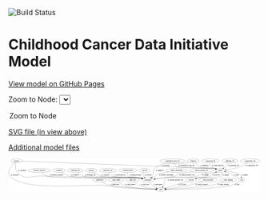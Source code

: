 <link rel='stylesheet' href="assets/style.css">
<link rel='stylesheet' href="https://unpkg.com/leaflet@1.5.1/dist/leaflet.css" integrity="sha512-xwE/Az9zrjBIphAcBb3F6JVqxf46+CDLwfLMHloNu6KEQCAWi6HcDUbeOfBIptF7tcCzusKFjFw2yuvEpDL9wQ==" crossorigin="">
<script type="text/javascript" src="https://code.jquery.com/jquery-3.2.1.min.js"></script>
<script type="text/javascript"  src="https://unpkg.com/leaflet@1.5.1/dist/leaflet.js"></script>
<script type="text/javascript" src="assets/actions.js"></script>

![Build Status](https://github.com/CBIIT/ccdi-model/actions/workflows/model-test-and-deploy.yml/badge.svg)

# Childhood Cancer Data Initiative Model

[View model on GitHub Pages](https://cbiit.github.io/ccdi-model/)



Zoom to Node: <select id="node_select">
  <option value="">Zoom to Node</option>
</select>
<div id="model"></div>

<p>
<a href="./model-desc/ccdi-model.svg">SVG file (in view above)</a>
<p>
<a href="./model-desc">Additional model files</a>
<div id='graph' style='display:off;'>
<svg width="2295pt" height="305pt"
 viewBox="0.00 0.00 2294.99 305.00" xmlns="http://www.w3.org/2000/svg" xmlns:xlink="http://www.w3.org/1999/xlink">
<g id="graph0" class="graph" transform="scale(1 1) rotate(0) translate(4 301)">
<title>Perl</title>
<polygon fill="#ffffff" stroke="transparent" points="-4,4 -4,-301 2290.9905,-301 2290.9905,4 -4,4"/>
<!-- survival -->
<g id="node1" class="node">
<title>survival</title>
<ellipse fill="none" stroke="#000000" cx="1236.2984" cy="-192" rx="48.1917" ry="18"/>
<text text-anchor="middle" x="1236.2984" y="-188.3" font-family="Times,serif" font-size="14.00" fill="#000000">survival</text>
</g>
<!-- participant -->
<g id="node18" class="node">
<title>participant</title>
<ellipse fill="none" stroke="#000000" cx="1266.2984" cy="-105" rx="62.2891" ry="18"/>
<text text-anchor="middle" x="1266.2984" y="-101.3" font-family="Times,serif" font-size="14.00" fill="#000000">participant</text>
</g>
<!-- survival&#45;&gt;participant -->
<g id="edge30" class="edge">
<title>survival&#45;&gt;participant</title>
<path fill="none" stroke="#000000" d="M1228.1779,-173.9307C1224.8641,-163.8944 1222.7548,-151.3775 1227.2984,-141 1229.1359,-136.8033 1231.7307,-132.8788 1234.7193,-129.2791"/>
<polygon fill="#000000" stroke="#000000" points="1237.361,-131.581 1241.7499,-121.938 1232.3054,-126.7393 1237.361,-131.581"/>
<text text-anchor="middle" x="1266.7984" y="-144.8" font-family="Times,serif" font-size="14.00" fill="#000000">of_survival</text>
</g>
<!-- family_relationship -->
<g id="node2" class="node">
<title>family_relationship</title>
<ellipse fill="none" stroke="#000000" cx="1527.2984" cy="-192" rx="100.1823" ry="18"/>
<text text-anchor="middle" x="1527.2984" y="-188.3" font-family="Times,serif" font-size="14.00" fill="#000000">family_relationship</text>
</g>
<!-- family_relationship&#45;&gt;participant -->
<g id="edge11" class="edge">
<title>family_relationship&#45;&gt;participant</title>
<path fill="none" stroke="#000000" d="M1454.4096,-179.6193C1415.6966,-172.4925 1372.4466,-163.4925 1354.2984,-156 1343.0179,-151.3429 1341.7543,-147.2938 1331.2984,-141 1322.8496,-135.9143 1313.6506,-130.6558 1304.9028,-125.7812"/>
<polygon fill="#000000" stroke="#000000" points="1306.446,-122.6352 1296.0004,-120.8636 1303.0614,-128.7625 1306.446,-122.6352"/>
<text text-anchor="middle" x="1433.7984" y="-144.8" font-family="Times,serif" font-size="14.00" fill="#000000">of_family_relationship</text>
</g>
<!-- cytogenomic_file -->
<g id="node3" class="node">
<title>cytogenomic_file</title>
<ellipse fill="none" stroke="#000000" cx="2197.2984" cy="-279" rx="89.8845" ry="18"/>
<text text-anchor="middle" x="2197.2984" y="-275.3" font-family="Times,serif" font-size="14.00" fill="#000000">cytogenomic_file</text>
</g>
<!-- sample -->
<g id="node22" class="node">
<title>sample</title>
<ellipse fill="none" stroke="#000000" cx="1925.2984" cy="-192" rx="44.393" ry="18"/>
<text text-anchor="middle" x="1925.2984" y="-188.3" font-family="Times,serif" font-size="14.00" fill="#000000">sample</text>
</g>
<!-- cytogenomic_file&#45;&gt;sample -->
<g id="edge10" class="edge">
<title>cytogenomic_file&#45;&gt;sample</title>
<path fill="none" stroke="#000000" d="M2173.1876,-261.3989C2156.7819,-250.2319 2134.1589,-236.3609 2112.2984,-228 2068.9713,-211.4287 2016.9644,-202.2081 1978.8072,-197.2585"/>
<polygon fill="#000000" stroke="#000000" points="1978.7853,-193.7292 1968.4309,-195.9732 1977.9247,-200.6761 1978.7853,-193.7292"/>
<text text-anchor="middle" x="2212.7984" y="-231.8" font-family="Times,serif" font-size="14.00" fill="#000000">of_cytogenomic_file</text>
</g>
<!-- publication -->
<g id="node4" class="node">
<title>publication</title>
<ellipse fill="none" stroke="#000000" cx="827.2984" cy="-105" rx="63.0888" ry="18"/>
<text text-anchor="middle" x="827.2984" y="-101.3" font-family="Times,serif" font-size="14.00" fill="#000000">publication</text>
</g>
<!-- study -->
<g id="node19" class="node">
<title>study</title>
<ellipse fill="none" stroke="#000000" cx="1385.2984" cy="-18" rx="36.2938" ry="18"/>
<text text-anchor="middle" x="1385.2984" y="-14.3" font-family="Times,serif" font-size="14.00" fill="#000000">study</text>
</g>
<!-- publication&#45;&gt;study -->
<g id="edge8" class="edge">
<title>publication&#45;&gt;study</title>
<path fill="none" stroke="#000000" d="M849.5747,-88.0836C866.3985,-76.3038 890.5714,-61.4242 914.2984,-54 992.5209,-29.5241 1235.7367,-21.3224 1338.6032,-18.9028"/>
<polygon fill="#000000" stroke="#000000" points="1338.7747,-22.3999 1348.6926,-18.6736 1338.6156,-15.4017 1338.7747,-22.3999"/>
<text text-anchor="middle" x="965.2984" y="-57.8" font-family="Times,serif" font-size="14.00" fill="#000000">of_publication</text>
</g>
<!-- treatment_response -->
<g id="node5" class="node">
<title>treatment_response</title>
<ellipse fill="none" stroke="#000000" cx="277.2984" cy="-192" rx="104.7816" ry="18"/>
<text text-anchor="middle" x="277.2984" y="-188.3" font-family="Times,serif" font-size="14.00" fill="#000000">treatment_response</text>
</g>
<!-- treatment_response&#45;&gt;participant -->
<g id="edge32" class="edge">
<title>treatment_response&#45;&gt;participant</title>
<path fill="none" stroke="#000000" d="M295.7066,-174.2155C309.3095,-162.3438 328.9335,-147.7213 349.2984,-141 438.5826,-111.5325 1102.1299,-135.634 1195.2984,-123 1200.8114,-122.2524 1206.5137,-121.2347 1212.1796,-120.0609"/>
<polygon fill="#000000" stroke="#000000" points="1213.2927,-123.3986 1222.2901,-117.8042 1211.7678,-116.5667 1213.2927,-123.3986"/>
<text text-anchor="middle" x="432.2984" y="-144.8" font-family="Times,serif" font-size="14.00" fill="#000000">of_treatment_response</text>
</g>
<!-- diagnosis -->
<g id="node6" class="node">
<title>diagnosis</title>
<ellipse fill="none" stroke="#000000" cx="1680.2984" cy="-279" rx="54.6905" ry="18"/>
<text text-anchor="middle" x="1680.2984" y="-275.3" font-family="Times,serif" font-size="14.00" fill="#000000">diagnosis</text>
</g>
<!-- diagnosis&#45;&gt;participant -->
<g id="edge12" class="edge">
<title>diagnosis&#45;&gt;participant</title>
<path fill="none" stroke="#000000" d="M1640.1487,-266.7674C1632.5971,-264.6836 1624.7369,-262.6597 1617.2984,-261 1490.4268,-232.6915 1427.3103,-295.3899 1329.2984,-210 1304.9254,-188.7657 1324.01,-168.0415 1306.2984,-141 1303.491,-136.7136 1300.0506,-132.6116 1296.3773,-128.8116"/>
<polygon fill="#000000" stroke="#000000" points="1298.7856,-126.2719 1289.1315,-121.9073 1293.9567,-131.3396 1298.7856,-126.2719"/>
<text text-anchor="middle" x="1373.7984" y="-188.3" font-family="Times,serif" font-size="14.00" fill="#000000">of_diagnosis</text>
</g>
<!-- diagnosis&#45;&gt;sample -->
<g id="edge13" class="edge">
<title>diagnosis&#45;&gt;sample</title>
<path fill="none" stroke="#000000" d="M1694.8547,-261.3642C1705.3884,-249.881 1720.6514,-235.6594 1737.2984,-228 1792.2881,-202.699 1813.3611,-223.7983 1872.2984,-210 1875.7135,-209.2005 1879.2192,-208.2686 1882.722,-207.2575"/>
<polygon fill="#000000" stroke="#000000" points="1883.982,-210.5318 1892.5085,-204.2429 1881.9212,-203.842 1883.982,-210.5318"/>
<text text-anchor="middle" x="1781.7984" y="-231.8" font-family="Times,serif" font-size="14.00" fill="#000000">of_diagnosis</text>
</g>
<!-- study_admin -->
<g id="node7" class="node">
<title>study_admin</title>
<ellipse fill="none" stroke="#000000" cx="978.2984" cy="-105" rx="70.3881" ry="18"/>
<text text-anchor="middle" x="978.2984" y="-101.3" font-family="Times,serif" font-size="14.00" fill="#000000">study_admin</text>
</g>
<!-- study_admin&#45;&gt;study -->
<g id="edge25" class="edge">
<title>study_admin&#45;&gt;study</title>
<path fill="none" stroke="#000000" d="M996.578,-87.491C1009.8365,-75.9089 1028.7977,-61.5195 1048.2984,-54 1100.1167,-34.0187 1258.7601,-23.9305 1338.5063,-20.0101"/>
<polygon fill="#000000" stroke="#000000" points="1338.9327,-23.4938 1348.7537,-19.519 1338.5976,-16.5018 1338.9327,-23.4938"/>
<text text-anchor="middle" x="1104.7984" y="-57.8" font-family="Times,serif" font-size="14.00" fill="#000000">of_study_admin</text>
</g>
<!-- study_arm -->
<g id="node8" class="node">
<title>study_arm</title>
<ellipse fill="none" stroke="#000000" cx="1126.2984" cy="-105" rx="59.5901" ry="18"/>
<text text-anchor="middle" x="1126.2984" y="-101.3" font-family="Times,serif" font-size="14.00" fill="#000000">study_arm</text>
</g>
<!-- study_arm&#45;&gt;study -->
<g id="edge15" class="edge">
<title>study_arm&#45;&gt;study</title>
<path fill="none" stroke="#000000" d="M1143.1848,-87.6656C1155.2543,-76.3169 1172.4581,-62.1322 1190.2984,-54 1216.3265,-42.1355 1290.7324,-30.5046 1339.7404,-23.8036"/>
<polygon fill="#000000" stroke="#000000" points="1340.343,-27.2541 1349.7861,-22.4502 1339.4083,-20.3168 1340.343,-27.2541"/>
<text text-anchor="middle" x="1238.7984" y="-57.8" font-family="Times,serif" font-size="14.00" fill="#000000">of_study_arm</text>
</g>
<!-- treatment -->
<g id="node9" class="node">
<title>treatment</title>
<ellipse fill="none" stroke="#000000" cx="457.2984" cy="-192" rx="57.6901" ry="18"/>
<text text-anchor="middle" x="457.2984" y="-188.3" font-family="Times,serif" font-size="14.00" fill="#000000">treatment</text>
</g>
<!-- treatment&#45;&gt;participant -->
<g id="edge6" class="edge">
<title>treatment&#45;&gt;participant</title>
<path fill="none" stroke="#000000" d="M481.4117,-175.4913C500.5149,-163.4212 528.3797,-147.9877 555.2984,-141 693.0126,-105.2515 1054.3766,-142.6009 1195.2984,-123 1200.7301,-122.2445 1206.3465,-121.2328 1211.9314,-120.0725"/>
<polygon fill="#000000" stroke="#000000" points="1212.9058,-123.4412 1221.9033,-117.847 1211.3811,-116.6093 1212.9058,-123.4412"/>
<text text-anchor="middle" x="602.2984" y="-144.8" font-family="Times,serif" font-size="14.00" fill="#000000">of_treatment</text>
</g>
<!-- synonym -->
<g id="node10" class="node">
<title>synonym</title>
<ellipse fill="none" stroke="#000000" cx="69.2984" cy="-279" rx="51.9908" ry="18"/>
<text text-anchor="middle" x="69.2984" y="-275.3" font-family="Times,serif" font-size="14.00" fill="#000000">synonym</text>
</g>
<!-- synonym&#45;&gt;participant -->
<g id="edge18" class="edge">
<title>synonym&#45;&gt;participant</title>
<path fill="none" stroke="#000000" d="M64.7277,-260.6861C60.0931,-237.2923 56.3705,-197.0789 78.2984,-174 152.4615,-95.944 210.9604,-149.4523 318.2984,-141 512.6268,-125.6977 1002.1265,-149.1209 1195.2984,-123 1200.8117,-122.2545 1206.5141,-121.2381 1212.1801,-120.0651"/>
<polygon fill="#000000" stroke="#000000" points="1213.2929,-123.403 1222.2908,-117.8095 1211.7686,-116.571 1213.2929,-123.403"/>
<text text-anchor="middle" x="120.7984" y="-188.3" font-family="Times,serif" font-size="14.00" fill="#000000">of_synonym</text>
</g>
<!-- synonym&#45;&gt;study -->
<g id="edge19" class="edge">
<title>synonym&#45;&gt;study</title>
<path fill="none" stroke="#000000" d="M51.3868,-261.7295C24.1827,-233.4536 -21.1287,-176.848 11.2984,-141 141.0469,2.4363 684.5908,-70.5045 877.2984,-54 1047.1982,-39.4489 1249.4286,-26.39 1338.8451,-20.8338"/>
<polygon fill="#000000" stroke="#000000" points="1339.1621,-24.3209 1348.9266,-20.2095 1338.7294,-17.3343 1339.1621,-24.3209"/>
<text text-anchor="middle" x="53.7984" y="-144.8" font-family="Times,serif" font-size="14.00" fill="#000000">of_synonym</text>
</g>
<!-- synonym&#45;&gt;sample -->
<g id="edge17" class="edge">
<title>synonym&#45;&gt;sample</title>
<path fill="none" stroke="#000000" d="M121.143,-277.041C415.8107,-265.904 1866.7635,-211.0233 1872.2984,-210 1875.9535,-209.3242 1879.6995,-208.4485 1883.4277,-207.4478"/>
<polygon fill="#000000" stroke="#000000" points="1884.5865,-210.7549 1893.1801,-204.558 1882.5978,-204.0433 1884.5865,-210.7549"/>
<text text-anchor="middle" x="1427.7984" y="-231.8" font-family="Times,serif" font-size="14.00" fill="#000000">of_synonym</text>
</g>
<!-- study_personnel -->
<g id="node11" class="node">
<title>study_personnel</title>
<ellipse fill="none" stroke="#000000" cx="1815.2984" cy="-105" rx="87.1846" ry="18"/>
<text text-anchor="middle" x="1815.2984" y="-101.3" font-family="Times,serif" font-size="14.00" fill="#000000">study_personnel</text>
</g>
<!-- study_personnel&#45;&gt;study -->
<g id="edge7" class="edge">
<title>study_personnel&#45;&gt;study</title>
<path fill="none" stroke="#000000" d="M1765.7941,-90.1549C1727.4474,-79.0525 1672.8523,-64.1063 1624.2984,-54 1557.5131,-40.0989 1479.1669,-29.3353 1430.8763,-23.3304"/>
<polygon fill="#000000" stroke="#000000" points="1431.1005,-19.8317 1420.7483,-22.086 1430.2468,-26.7794 1431.1005,-19.8317"/>
<text text-anchor="middle" x="1756.7984" y="-57.8" font-family="Times,serif" font-size="14.00" fill="#000000">of_study_personnel</text>
</g>
<!-- methylation_array_file -->
<g id="node12" class="node">
<title>methylation_array_file</title>
<ellipse fill="none" stroke="#000000" cx="1492.2984" cy="-279" rx="115.8798" ry="18"/>
<text text-anchor="middle" x="1492.2984" y="-275.3" font-family="Times,serif" font-size="14.00" fill="#000000">methylation_array_file</text>
</g>
<!-- methylation_array_file&#45;&gt;sample -->
<g id="edge20" class="edge">
<title>methylation_array_file&#45;&gt;sample</title>
<path fill="none" stroke="#000000" d="M1499.6359,-260.8468C1505.3426,-249.2918 1514.4639,-235.1915 1527.2984,-228 1560.7854,-209.2365 1834.602,-217.2405 1872.2984,-210 1875.9487,-209.2989 1879.6913,-208.4054 1883.4173,-207.3928"/>
<polygon fill="#000000" stroke="#000000" points="1884.5843,-210.6971 1893.1662,-204.4841 1882.5829,-203.9893 1884.5843,-210.6971"/>
<text text-anchor="middle" x="1618.7984" y="-231.8" font-family="Times,serif" font-size="14.00" fill="#000000">of_methylation_array_file</text>
</g>
<!-- pdx -->
<g id="node13" class="node">
<title>pdx</title>
<ellipse fill="none" stroke="#000000" cx="2122.2984" cy="-105" rx="27.8951" ry="18"/>
<text text-anchor="middle" x="2122.2984" y="-101.3" font-family="Times,serif" font-size="14.00" fill="#000000">pdx</text>
</g>
<!-- pdx&#45;&gt;study -->
<g id="edge5" class="edge">
<title>pdx&#45;&gt;study</title>
<path fill="none" stroke="#000000" d="M2102.1413,-92.0746C2081.8559,-79.8178 2049.2278,-62.1077 2018.2984,-54 1907.6139,-24.9855 1559.2114,-19.3541 1432.2093,-18.2622"/>
<polygon fill="#000000" stroke="#000000" points="1432.0612,-14.761 1422.0334,-18.1805 1432.0049,-21.7608 1432.0612,-14.761"/>
<text text-anchor="middle" x="2080.2984" y="-57.8" font-family="Times,serif" font-size="14.00" fill="#000000">of_pdx</text>
</g>
<!-- pdx&#45;&gt;sample -->
<g id="edge4" class="edge">
<title>pdx&#45;&gt;sample</title>
<path fill="none" stroke="#000000" d="M2099.4114,-115.4751C2081.2199,-123.9229 2057.3738,-135.3034 2048.2984,-141 2039.186,-146.7198 2038.7363,-150.8347 2029.2984,-156 2011.5393,-165.7195 1990.6649,-173.5605 1972.2963,-179.4128"/>
<polygon fill="#000000" stroke="#000000" points="1971.1967,-176.0892 1962.6679,-182.3749 1973.255,-182.7797 1971.1967,-176.0892"/>
<text text-anchor="middle" x="2072.2984" y="-144.8" font-family="Times,serif" font-size="14.00" fill="#000000">of_pdx</text>
</g>
<!-- study_funding -->
<g id="node14" class="node">
<title>study_funding</title>
<ellipse fill="none" stroke="#000000" cx="1997.2984" cy="-105" rx="77.1866" ry="18"/>
<text text-anchor="middle" x="1997.2984" y="-101.3" font-family="Times,serif" font-size="14.00" fill="#000000">study_funding</text>
</g>
<!-- study_funding&#45;&gt;study -->
<g id="edge14" class="edge">
<title>study_funding&#45;&gt;study</title>
<path fill="none" stroke="#000000" d="M1956.0605,-89.679C1922.6384,-77.9292 1874.0715,-62.353 1830.2984,-54 1754.9113,-39.6142 1529.8654,-25.9424 1431.8166,-20.4886"/>
<polygon fill="#000000" stroke="#000000" points="1431.7957,-16.9822 1421.618,-19.9256 1431.4098,-23.9716 1431.7957,-16.9822"/>
<text text-anchor="middle" x="1952.2984" y="-57.8" font-family="Times,serif" font-size="14.00" fill="#000000">of_study_funding</text>
</g>
<!-- clinical_measure_file -->
<g id="node15" class="node">
<title>clinical_measure_file</title>
<ellipse fill="none" stroke="#000000" cx="1754.2984" cy="-192" rx="108.5808" ry="18"/>
<text text-anchor="middle" x="1754.2984" y="-188.3" font-family="Times,serif" font-size="14.00" fill="#000000">clinical_measure_file</text>
</g>
<!-- clinical_measure_file&#45;&gt;participant -->
<g id="edge23" class="edge">
<title>clinical_measure_file&#45;&gt;participant</title>
<path fill="none" stroke="#000000" d="M1674.7709,-179.6521C1615.2271,-170.2805 1542.9351,-158.5801 1536.2984,-156 1524.9237,-151.5779 1524.7145,-145.3142 1513.2984,-141 1504.8829,-137.8197 1403.4276,-123.614 1333.1951,-114.027"/>
<polygon fill="#000000" stroke="#000000" points="1333.4553,-110.5302 1323.0742,-112.6479 1332.5101,-117.4661 1333.4553,-110.5302"/>
<text text-anchor="middle" x="1622.2984" y="-144.8" font-family="Times,serif" font-size="14.00" fill="#000000">of_clinical_measure_file</text>
</g>
<!-- clinical_measure_file&#45;&gt;study -->
<g id="edge22" class="edge">
<title>clinical_measure_file&#45;&gt;study</title>
<path fill="none" stroke="#000000" d="M1788.2223,-174.6525C1803.1323,-164.8419 1815.0763,-152.3105 1804.2984,-141 1775.6745,-110.9615 1464.3644,-148.0656 1431.2984,-123 1405.5379,-103.4722 1422.2172,-83.1754 1408.2984,-54 1406.6698,-50.5861 1404.7772,-47.1037 1402.7905,-43.7155"/>
<polygon fill="#000000" stroke="#000000" points="1405.6766,-41.7284 1397.4284,-35.0787 1399.7295,-45.4207 1405.6766,-41.7284"/>
<text text-anchor="middle" x="1517.2984" y="-101.3" font-family="Times,serif" font-size="14.00" fill="#000000">of_clinical_measure_file</text>
</g>
<!-- radiology_file -->
<g id="node16" class="node">
<title>radiology_file</title>
<ellipse fill="none" stroke="#000000" cx="606.2984" cy="-192" rx="73.387" ry="18"/>
<text text-anchor="middle" x="606.2984" y="-188.3" font-family="Times,serif" font-size="14.00" fill="#000000">radiology_file</text>
</g>
<!-- radiology_file&#45;&gt;participant -->
<g id="edge24" class="edge">
<title>radiology_file&#45;&gt;participant</title>
<path fill="none" stroke="#000000" d="M625.3302,-174.5496C639.5876,-162.672 660.1964,-147.9016 681.2984,-141 789.9284,-105.4719 1082.1509,-139.1351 1195.2984,-123 1200.7274,-122.2258 1206.3422,-121.2017 1211.9259,-120.0337"/>
<polygon fill="#000000" stroke="#000000" points="1212.9041,-123.4014 1221.8966,-117.7991 1211.3732,-116.5708 1212.9041,-123.4014"/>
<text text-anchor="middle" x="740.2984" y="-144.8" font-family="Times,serif" font-size="14.00" fill="#000000">of_radiology_file</text>
</g>
<!-- exposure -->
<g id="node17" class="node">
<title>exposure</title>
<ellipse fill="none" stroke="#000000" cx="751.2984" cy="-192" rx="53.0913" ry="18"/>
<text text-anchor="middle" x="751.2984" y="-188.3" font-family="Times,serif" font-size="14.00" fill="#000000">exposure</text>
</g>
<!-- exposure&#45;&gt;participant -->
<g id="edge31" class="edge">
<title>exposure&#45;&gt;participant</title>
<path fill="none" stroke="#000000" d="M772.2569,-175.3971C788.6584,-163.4464 812.5893,-148.2111 836.2984,-141 912.7199,-117.7565 1116.3078,-134.8731 1195.2984,-123 1200.7214,-122.1849 1206.3322,-121.1336 1211.9135,-119.9488"/>
<polygon fill="#000000" stroke="#000000" points="1212.8998,-123.3142 1221.8812,-117.6942 1211.3555,-116.4867 1212.8998,-123.3142"/>
<text text-anchor="middle" x="879.7984" y="-144.8" font-family="Times,serif" font-size="14.00" fill="#000000">of_exposure</text>
</g>
<!-- participant&#45;&gt;study -->
<g id="edge16" class="edge">
<title>participant&#45;&gt;study</title>
<path fill="none" stroke="#000000" d="M1277.5191,-87.1917C1284.9484,-76.5011 1295.4797,-63.2302 1307.2984,-54 1318.6323,-45.1484 1332.4937,-37.8576 1345.3709,-32.2076"/>
<polygon fill="#000000" stroke="#000000" points="1347.084,-35.2855 1354.9682,-28.2081 1344.3912,-28.8241 1347.084,-35.2855"/>
<text text-anchor="middle" x="1357.7984" y="-57.8" font-family="Times,serif" font-size="14.00" fill="#000000">of_participant</text>
</g>
<!-- sequencing_file -->
<g id="node20" class="node">
<title>sequencing_file</title>
<ellipse fill="none" stroke="#000000" cx="1836.2984" cy="-279" rx="83.3857" ry="18"/>
<text text-anchor="middle" x="1836.2984" y="-275.3" font-family="Times,serif" font-size="14.00" fill="#000000">sequencing_file</text>
</g>
<!-- sequencing_file&#45;&gt;sample -->
<g id="edge9" class="edge">
<title>sequencing_file&#45;&gt;sample</title>
<path fill="none" stroke="#000000" d="M1831.5467,-260.5478C1829.9628,-250.147 1829.9628,-237.397 1836.2984,-228 1839.2275,-223.6556 1860.7511,-214.8937 1881.8961,-207.102"/>
<polygon fill="#000000" stroke="#000000" points="1883.3111,-210.3119 1891.5166,-203.6096 1880.9224,-203.732 1883.3111,-210.3119"/>
<text text-anchor="middle" x="1902.7984" y="-231.8" font-family="Times,serif" font-size="14.00" fill="#000000">of_sequencing_file</text>
</g>
<!-- molecular_test -->
<g id="node21" class="node">
<title>molecular_test</title>
<ellipse fill="none" stroke="#000000" cx="902.2984" cy="-192" rx="79.8859" ry="18"/>
<text text-anchor="middle" x="902.2984" y="-188.3" font-family="Times,serif" font-size="14.00" fill="#000000">molecular_test</text>
</g>
<!-- molecular_test&#45;&gt;participant -->
<g id="edge27" class="edge">
<title>molecular_test&#45;&gt;participant</title>
<path fill="none" stroke="#000000" d="M912.5343,-174.0998C920.2189,-162.4986 931.8783,-148.2445 946.2984,-141 995.8718,-116.0949 1140.5313,-131.851 1195.2984,-123 1200.6337,-122.1378 1206.1543,-121.0657 1211.6517,-119.8773"/>
<polygon fill="#000000" stroke="#000000" points="1212.5076,-123.272 1221.4768,-117.6326 1210.9484,-116.4478 1212.5076,-123.272"/>
<text text-anchor="middle" x="1010.2984" y="-144.8" font-family="Times,serif" font-size="14.00" fill="#000000">of_molecular_test</text>
</g>
<!-- sample&#45;&gt;pdx -->
<g id="edge2" class="edge">
<title>sample&#45;&gt;pdx</title>
<path fill="none" stroke="#000000" d="M1968.3925,-187.7111C2013.4904,-182.4401 2080.4522,-172.1546 2100.2984,-156 2107.5012,-150.1371 2112.3982,-141.467 2115.7049,-132.9319"/>
<polygon fill="#000000" stroke="#000000" points="2119.1218,-133.7431 2118.8991,-123.1506 2112.4677,-131.5701 2119.1218,-133.7431"/>
<text text-anchor="middle" x="2147.7984" y="-144.8" font-family="Times,serif" font-size="14.00" fill="#000000">of_sample</text>
</g>
<!-- sample&#45;&gt;participant -->
<g id="edge3" class="edge">
<title>sample&#45;&gt;participant</title>
<path fill="none" stroke="#000000" d="M1892.4881,-179.8428C1885.8668,-177.6776 1878.9088,-175.6047 1872.2984,-174 1819.8905,-161.2779 1804.699,-168.7523 1752.2984,-156 1732.2237,-151.1146 1728.5737,-144.9722 1708.2984,-141 1573.7341,-114.6369 1536.7901,-136.137 1400.2984,-123 1377.9092,-120.8451 1353.5064,-117.7814 1331.7343,-114.7912"/>
<polygon fill="#000000" stroke="#000000" points="1331.9939,-111.2937 1321.6065,-113.38 1331.0278,-118.2267 1331.9939,-111.2937"/>
<text text-anchor="middle" x="1788.7984" y="-144.8" font-family="Times,serif" font-size="14.00" fill="#000000">of_sample</text>
</g>
<!-- cell_line -->
<g id="node24" class="node">
<title>cell_line</title>
<ellipse fill="none" stroke="#000000" cx="1661.2984" cy="-105" rx="49.2915" ry="18"/>
<text text-anchor="middle" x="1661.2984" y="-101.3" font-family="Times,serif" font-size="14.00" fill="#000000">cell_line</text>
</g>
<!-- sample&#45;&gt;cell_line -->
<g id="edge1" class="edge">
<title>sample&#45;&gt;cell_line</title>
<path fill="none" stroke="#000000" d="M1934.5556,-174.3152C1938.854,-163.3998 1941.4269,-149.8408 1933.2984,-141 1917.1482,-123.4343 1742.7198,-127.5631 1719.2984,-123 1715.2237,-122.2061 1711.0302,-121.2306 1706.8511,-120.1482"/>
<polygon fill="#000000" stroke="#000000" points="1707.7601,-116.7682 1697.1881,-117.4634 1705.8862,-123.5127 1707.7601,-116.7682"/>
<text text-anchor="middle" x="1974.7984" y="-144.8" font-family="Times,serif" font-size="14.00" fill="#000000">of_sample</text>
</g>
<!-- medical_history -->
<g id="node23" class="node">
<title>medical_history</title>
<ellipse fill="none" stroke="#000000" cx="1085.2984" cy="-192" rx="85.2851" ry="18"/>
<text text-anchor="middle" x="1085.2984" y="-188.3" font-family="Times,serif" font-size="14.00" fill="#000000">medical_history</text>
</g>
<!-- medical_history&#45;&gt;participant -->
<g id="edge21" class="edge">
<title>medical_history&#45;&gt;participant</title>
<path fill="none" stroke="#000000" d="M1079.4898,-173.9613C1077.2255,-163.184 1076.7229,-149.9029 1084.2984,-141 1100.4924,-121.9684 1170.8304,-128.0753 1195.2984,-123 1200.2303,-121.977 1205.3357,-120.8396 1210.4429,-119.6478"/>
<polygon fill="#000000" stroke="#000000" points="1211.3125,-123.0386 1220.2214,-117.3045 1209.6811,-116.2314 1211.3125,-123.0386"/>
<text text-anchor="middle" x="1152.2984" y="-144.8" font-family="Times,serif" font-size="14.00" fill="#000000">of_medical_history</text>
</g>
<!-- cell_line&#45;&gt;study -->
<g id="edge28" class="edge">
<title>cell_line&#45;&gt;study</title>
<path fill="none" stroke="#000000" d="M1623.7886,-93.1763C1572.1409,-76.896 1479.4776,-47.6869 1426.1337,-30.872"/>
<polygon fill="#000000" stroke="#000000" points="1426.921,-27.4504 1416.3313,-27.7821 1424.8165,-34.1266 1426.921,-27.4504"/>
<text text-anchor="middle" x="1579.7984" y="-57.8" font-family="Times,serif" font-size="14.00" fill="#000000">of_cell_line</text>
</g>
<!-- cell_line&#45;&gt;sample -->
<g id="edge29" class="edge">
<title>cell_line&#45;&gt;sample</title>
<path fill="none" stroke="#000000" d="M1697.9057,-117.2026C1704.9572,-119.3134 1712.3204,-121.3547 1719.2984,-123 1767.5153,-134.369 1783.9693,-121.0153 1829.2984,-141 1839.143,-145.3403 1839.1421,-150.3507 1848.2984,-156 1859.5956,-162.9701 1872.4605,-169.4868 1884.3967,-175.008"/>
<polygon fill="#000000" stroke="#000000" points="1883.1675,-178.2931 1893.7224,-179.2122 1886.0445,-171.9116 1883.1675,-178.2931"/>
<text text-anchor="middle" x="1888.7984" y="-144.8" font-family="Times,serif" font-size="14.00" fill="#000000">of_cell_line</text>
</g>
<!-- pathology_file -->
<g id="node25" class="node">
<title>pathology_file</title>
<ellipse fill="none" stroke="#000000" cx="2013.2984" cy="-279" rx="76.0865" ry="18"/>
<text text-anchor="middle" x="2013.2984" y="-275.3" font-family="Times,serif" font-size="14.00" fill="#000000">pathology_file</text>
</g>
<!-- pathology_file&#45;&gt;sample -->
<g id="edge26" class="edge">
<title>pathology_file&#45;&gt;sample</title>
<path fill="none" stroke="#000000" d="M2001.019,-261.0556C1993.5926,-250.8241 1983.5926,-238.0741 1973.2984,-228 1968.2964,-223.1049 1962.6137,-218.2996 1956.9522,-213.874"/>
<polygon fill="#000000" stroke="#000000" points="1958.8467,-210.9192 1948.7542,-207.6957 1954.6337,-216.5094 1958.8467,-210.9192"/>
<text text-anchor="middle" x="2047.2984" y="-231.8" font-family="Times,serif" font-size="14.00" fill="#000000">of_pathology_file</text>
</g>
</g>
</svg>
</div>
